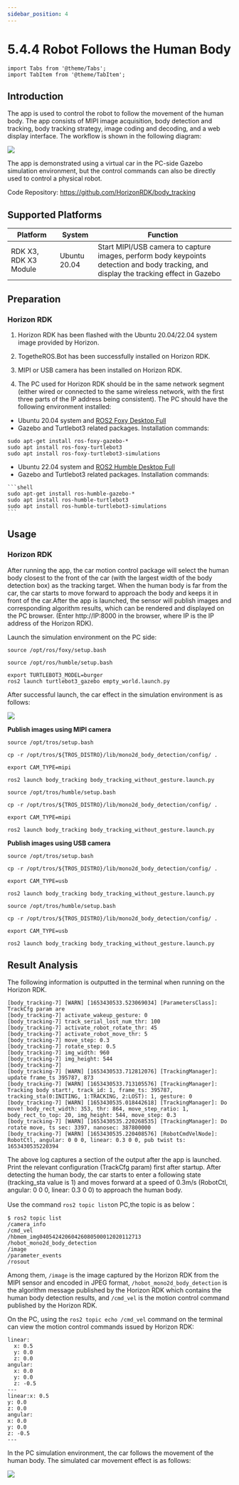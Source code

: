 ```yaml
---
sidebar_position: 4
---
```


# 5.4.4 Robot Follows the Human Body

```mdx-code-block
import Tabs from '@theme/Tabs';
import TabItem from '@theme/TabItem';
```

## Introduction

The app is used to control the robot to follow the movement of the human body. The app consists of MIPI image acquisition, body detection and tracking, body tracking strategy, image coding and decoding, and a web display interface. The workflow is shown in the following diagram:

![](./image/car_tracking/body_tracking_workflow.jpg)

The app is demonstrated using a virtual car in the PC-side Gazebo simulation environment, but the control commands can also be directly used to control a physical robot.

Code Repository: <https://github.com/HorizonRDK/body_tracking>

## Supported Platforms

| Platform | System | Function                  |
| ---------| ---------------- | ------------------------------------- |
| RDK X3, RDK X3 Module  | Ubuntu 20.04  | Start MIPI/USB camera to capture images, perform body keypoints detection and body tracking, and display the tracking effect in Gazebo |

## Preparation

### Horizon RDK

1. Horizon RDK has been flashed with the  Ubuntu 20.04/22.04 system image provided by Horizon.

2. TogetheROS.Bot has been successfully installed on Horizon RDK.

3. MIPI or USB camera has been installed on Horizon RDK.

4. The PC used for Horizon RDK should be in the same network segment (either wired or connected to the same wireless network, with the first three parts of the IP address being consistent). The PC should have the following environment installed:

 <Tabs groupId="tros-distro">
 <TabItem value="foxy" label="Foxy">

   - Ubuntu 20.04 system and [ROS2 Foxy Desktop Full](https://docs.ros.org/en/foxy/Installation/Ubuntu-Install-Debians.html)
   - Gazebo and Turtlebot3 related packages. Installation commands:

   ```shell
   sudo apt-get install ros-foxy-gazebo-*
   sudo apt install ros-foxy-turtlebot3
   sudo apt install ros-foxy-turtlebot3-simulations
   ```

 </TabItem>
 <TabItem value="humble" label="Humble">

   - Ubuntu 22.04 system and [ROS2 Humble Desktop Full](https://docs.ros.org/en/humble/Installation/Ubuntu-Install-Debians.html)
   - Gazebo and Turtlebot3 related packages. Installation commands:

    ```shell
    sudo apt-get install ros-humble-gazebo-*
    sudo apt install ros-humble-turtlebot3
    sudo apt install ros-humble-turtlebot3-simulations
    ```

 </TabItem>
 </Tabs>

## Usage

### Horizon RDK

After running the app, the car motion control package will select the human body closest to the front of the car (with the largest width of the body detection box) as the tracking target. When the human body is far from the car, the car starts to move forward to approach the body and keeps it in front of the car.After the app is launched, the sensor will publish images and corresponding algorithm results, which can be rendered and displayed on the PC browser. (Enter http://IP:8000 in the browser, where IP is the IP address of the Horizon RDK).

Launch the simulation environment on the PC side:

<Tabs groupId="tros-distro">
<TabItem value="foxy" label="Foxy">

```shell
source /opt/ros/foxy/setup.bash
```

</TabItem>
<TabItem value="humble" label="Humble">

```shell
source /opt/ros/humble/setup.bash
```

</TabItem>
</Tabs>

```shell
export TURTLEBOT3_MODEL=burger
ros2 launch turtlebot3_gazebo empty_world.launch.py
```

After successful launch, the car effect in the simulation environment is as follows:

![](./image/car_gesture_control/gazebo.jpeg)


**Publish images using MIPI camera**

<Tabs groupId="tros-distro">
<TabItem value="foxy" label="Foxy">

```shell
source /opt/tros/setup.bash

cp -r /opt/tros/${TROS_DISTRO}/lib/mono2d_body_detection/config/ .

export CAM_TYPE=mipi

ros2 launch body_tracking body_tracking_without_gesture.launch.py
```

</TabItem>

<TabItem value="humble" label="Humble">

```shell
source /opt/tros/humble/setup.bash

cp -r /opt/tros/${TROS_DISTRO}/lib/mono2d_body_detection/config/ .

export CAM_TYPE=mipi

ros2 launch body_tracking body_tracking_without_gesture.launch.py
```

</TabItem>

</Tabs>

**Publish images using USB camera**

<Tabs groupId="tros-distro">
<TabItem value="foxy" label="Foxy">

```shell
source /opt/tros/setup.bash

cp -r /opt/tros/${TROS_DISTRO}/lib/mono2d_body_detection/config/ .

export CAM_TYPE=usb

ros2 launch body_tracking body_tracking_without_gesture.launch.py
```

</TabItem>

<TabItem value="humble" label="Humble">

```shell
source /opt/tros/humble/setup.bash

cp -r /opt/tros/${TROS_DISTRO}/lib/mono2d_body_detection/config/ .

export CAM_TYPE=usb

ros2 launch body_tracking body_tracking_without_gesture.launch.py
```

</TabItem>

</Tabs>

## Result Analysis


The following information is outputted in the terminal when running on the Horizon RDK.

```text
[body_tracking-7] [WARN] [1653430533.523069034] [ParametersClass]: TrackCfg param are
[body_tracking-7] activate_wakeup_gesture: 0
[body_tracking-7] track_serial_lost_num_thr: 100
[body_tracking-7] activate_robot_rotate_thr: 45
[body_tracking-7] activate_robot_move_thr: 5
[body_tracking-7] move_step: 0.3
[body_tracking-7] rotate_step: 0.5
[body_tracking-7] img_width: 960
[body_tracking-7] img_height: 544
[body_tracking-7] 
[body_tracking-7] [WARN] [1653430533.712812076] [TrackingManager]: update frame_ts 395787, 873
[body_tracking-7] [WARN] [1653430533.713105576] [TrackingManager]: Tracking body start!, track_id: 1, frame_ts: 395787, tracking_sta(0:INITING, 1:TRACKING, 2:LOST): 1, gesture: 0
[body_tracking-7] [WARN] [1653430535.018442618] [TrackingManager]: Do move! body_rect_width: 353, thr: 864, move_step_ratio: 1, body_rect_to_top: 20, img_height: 544, move_step: 0.3
[body_tracking-7] [WARN] [1653430535.220268535] [TrackingManager]: Do rotate move, ts sec: 3397, nanosec: 387800000
[body_tracking-7] [WARN] [1653430535.220408576] [RobotCmdVelNode]: RobotCtl, angular: 0 0 0, linear: 0.3 0 0, pub twist ts: 1653430535220394
```

The above log captures a section of the output after the app is launched. Print the relevant configuration (TrackCfg param) first after startup. After detecting the human body, the car starts to enter a following state (tracking_sta value is 1) and moves forward at a speed of 0.3m/s (RobotCtl, angular: 0 0 0, linear: 0.3 0 0) to approach the human body.

Use the command `ros2 topic list`on PC,the topic is as below：

```shell
$ ros2 topic list
/camera_info
/cmd_vel
/hbmem_img04054242060426080500012020112713
/hobot_mono2d_body_detection
/image
/parameter_events
/rosout
```
Among them, `/image` is the image captured by the Horizon RDK from the MIPI sensor and encoded in JPEG format, `/hobot_mono2d_body_detection` is the algorithm message published by the Horizon RDK which contains the human body detection results, and `/cmd_vel` is the motion control command published by the Horizon RDK.

On the PC, using the `ros2 topic echo /cmd_vel` command on the terminal can view the motion control commands issued by Horizon RDK:

```shell
linear:
  x: 0.5
  y: 0.0
  z: 0.0
angular:
  x: 0.0
  y: 0.0
  z: -0.5
---
linear:x: 0.5
y: 0.0
z: 0.0
angular:
x: 0.0
y: 0.0
z: -0.5
---
```

In the PC simulation environment, the car follows the movement of the human body. The simulated car movement effect is as follows:

![](./image/car_tracking/tracking.gif)